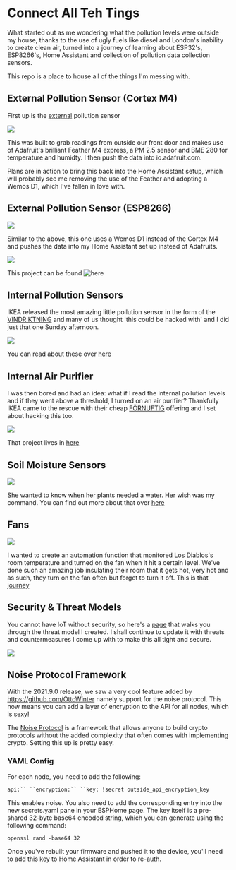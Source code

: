 # Connect All Teh Tings

What started out as me wondering what the pollution levels were outside my house, thanks to the use of ugly fuels like diesel and London's inability to create clean air, turned into a journey of learning about ESP32's, ESP8266's, Home Assistant and collection of pollution data collection sensors. 

This repo is a place to house all of the things I'm messing with. 

## External Pollution Sensor (Cortex M4)

First up is the [external](https://github.com/danielcuthbert/Pollution-Sensor) pollution sensor

![](https://github.com/danielcuthbert/Pollution-Sensor/raw/main/img/adafruit.png)

This was built to grab readings from outside our front door and makes use of Adafruit's brilliant Feather M4 express, a PM 2.5 sensor and BME 280 for temperature and humidty. I then push the data into io.adafruit.com. 

Plans are in action to bring this back into the Home Assistant setup, which will probably see me removing the use of the Feather and adopting a Wemos D1, which I've fallen in love with. 

## External Pollution Sensor (ESP8266)

![](images/smutsig.jpg)

Similar to the above, this one uses a Wemos D1 instead of the Cortex M4 and pushes the data into my Home Assistant set up instead of Adafruits. 

![](images/outside_aqi2.png)

This project can be found ![here](https://github.com/danielcuthbert/home-assistant/tree/main/Smutsig)

## Internal Pollution Sensors

IKEA released the most amazing little pollution sensor in the form of the [VINDRIKTNING](https://www.ikea.com/gb/en/p/vindriktning-air-quality-sensor-80515910/) and many of us thought 'this could be hacked with' and I did just that one Sunday afternoon. 

![](images/vindriktning1.jpg)

You can read about these over [here](https://github.com/danielcuthbert/home-assistant/tree/main/VINDRIKTNING)

## Internal Air Purifier

I was then bored and had an idea: what if I read the internal pollution levels and if they went above a threshold, I turned on an air purifier? Thankfully IKEA came to the rescue with their cheap [FÖRNUFTIG](https://www.ikea.com/gb/en/p/foernuftig-air-purifier-black-40488065/) offering and I set about hacking this too. 

![](images/FORNUFTIG1.jpeg)

That project lives in [here](https://github.com/danielcuthbert/home-assistant/tree/main/Fornuftig)

## Soil Moisture Sensors

![](images/vaxter1.jpg)

She wanted to know when her plants needed a water. Her wish was my command. You can find out more about that over [here](https://github.com/danielcuthbert/home-assistant/tree/main/Vaxter)

## Fans

![](images/blaser1.jpg)

I wanted to create an automation function that monitored Los Diablos's room temperature and turned on the fan when it hit a certain level. We've done such an amazing job insulating their room that it gets hot, very hot and as such, they turn on the fan often but forget to turn it off. This is that [journey](https://github.com/danielcuthbert/home-assistant/tree/main/Blaser)

## Security & Threat Models

You cannot have IoT without security, so here's a [page](https://github.com/danielcuthbert/home-assistant/blob/main/threat_model.md) that walks you through the threat model I created. I shall continue to update it with threats and countermeasures I come up with to make this all tight and secure. 

![](images/ha_architecture.png)

## Noise Protocol Framework

With the 2021.9.0 release, we saw a very cool feature added by https://github.com/OttoWinter namely support for the noise protocol. This now means you can add a layer of encryption to the API for all nodes, which is sexy!

The [Noise Protocol](http://www.noiseprotocol.org/) is a framework that allows anyone to build crypto protocols without the added complexity that often comes with implementing crypto. Setting this up is pretty easy. 

### YAML Config

For each node, you need to add the following:

`api:``
  ``encryption:``
  ``key: !secret outside_api_encryption_key`

This enables noise. You also need to add the corresponding entry into the new secrets.yaml pane in your ESPHome page. The key itself is a pre-shared 32-byte base64 encoded string, which you can generate using the following command:

`openssl rand -base64 32`

Once you've rebuilt your firmware and pushed it to the device, you'll need to add this key to Home Assistant in order to re-auth. 
